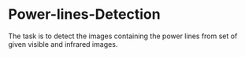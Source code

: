 # Power-lines-Detection
The task is to detect the images containing the power lines from set of given visible and infrared images.

